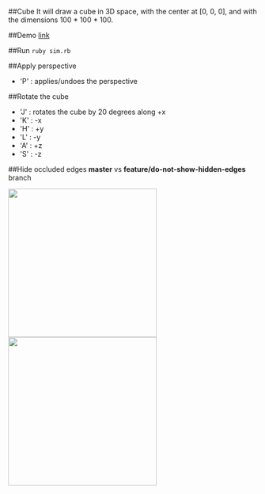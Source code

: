 ##Cube
It will draw a cube in 3D space, with the center at [0, 0, 0], and with the dimensions 100 * 100 * 100.

##Demo
[link](http://cl.ly/1L3o192V3h3P)

##Run
```ruby sim.rb```

##Apply perspective
* 'P' : applies/undoes the perspective

##Rotate the cube
* 'J' : rotates the cube by 20 degrees along +x
* 'K' : -x
* 'H' : +y
* 'L' : -y
* 'A' : +z
* 'S' : -z

##Hide occluded edges
**master** vs **feature/do-not-show-hidden-edges** branch

<img src="https://github.com/mori15haru/gosu-cube/blob/master/master.png" width="300" align="top"> <img src="https://github.com/mori15haru/gosu-cube/blob/master/branch.png" width="300" align="top">

